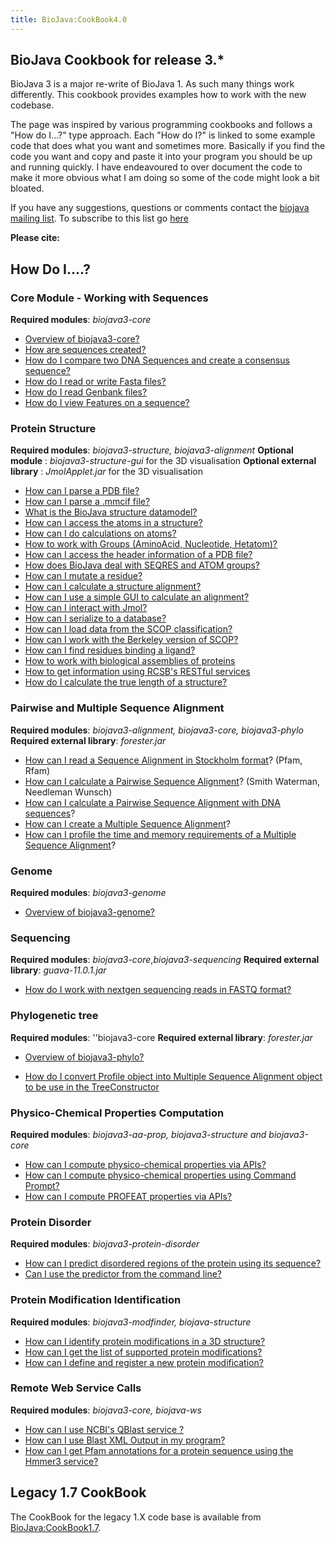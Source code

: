 ```yaml
---
title: BioJava:CookBook4.0
---
```


BioJava Cookbook for release 3.\*
---------------------------------

BioJava 3 is a major re-write of BioJava 1. As such many things work
differently. This cookbook provides examples how to work with the new
codebase.

The page was inspired by various programming cookbooks and follows a
"How do I...?" type approach. Each "How do I?" is linked to some example
code that does what you want and sometimes more. Basically if you find
the code you want and copy and paste it into your program you should be
up and running quickly. I have endeavoured to over document the code to
make it more obvious what I am doing so some of the code might look a
bit bloated.

If you have any suggestions, questions or comments contact the [biojava
mailing list](mailto:biojava-l@biojava.org). To subscribe to this list
go [here](http://biojava.org/mailman/listinfo/biojava-l)

**Please cite:**

How Do I....?
-------------

### Core Module - Working with Sequences

**Required modules**: *biojava3-core*

-   [Overview of
    biojava3-core?](BioJava:CookBook:Core:Overview "wikilink")
-   [How are sequences
    created?](BioJava:CookBook:Core:Sequences "wikilink")
-   [How do I compare two DNA Sequences and create a consensus
    sequence?](BioJava:CookBook:Core:SequenceCompare "wikilink")
-   [How do I read or write Fasta
    files?](BioJava:CookBook:Core:FastaReadWrite "wikilink")
-   [How do I read Genbank
    files?](BioJava:CookBook:Core:GenbankRead "wikilink")
-   [How do I view Features on a
    sequence?](BioJava:CookBook:Core:SequenceFeaturePanel "wikilink")

### Protein Structure

**Required modules**: *biojava3-structure, biojava3-alignment*
**Optional module** : *biojava3-structure-gui* for the 3D visualisation
**Optional external library** : *JmolApplet.jar* for the 3D
visualisation

-   [How can I parse a PDB
    file?](BioJava:CookBook:PDB:read3.0 "wikilink")
-   [How can I parse a .mmcif
    file?](BioJava:CookBook:PDB:mmcif "wikilink")
-   [What is the BioJava structure
    datamodel?](BioJava:CookBook:PDB:datamodel "wikilink")
-   [How can I access the atoms in a
    structure?](BioJava:CookBook:PDB:atoms "wikilink")
-   [How can I do calculations on
    atoms?](BioJava:CookBook:PDB:atomsCalc "wikilink")
-   [How to work with Groups (AminoAcid, Nucleotide,
    Hetatom)?](BioJava:CookBook:PDB:groups "wikilink")
-   [How can I access the header information of a PDB
    file?](BioJava:CookBook:PDB:header "wikilink")
-   [How does BioJava deal with SEQRES and ATOM
    groups?](BioJava:CookBook:PDB:seqres "wikilink")
-   [How can I mutate a
    residue?](BioJava:CookBook:PDB:mutate "wikilink")
-   [How can I calculate a structure
    alignment?](BioJava:CookBook:PDB:align "wikilink")
-   [How can I use a simple GUI to calculate an
    alignment?](BioJava:CookBook:PDB:alignGUI "wikilink")
-   [How can I interact with
    Jmol?](BioJava:CookBook:PDB:Jmol "wikilink")
-   [How can I serialize to a
    database?](BioJava:CookBook:PDB:hibernate "wikilink")
-   [How can I load data from the SCOP
    classification?](BioJava:CookBook:PDB:SCOP "wikilink")
-   [How can I work with the Berkeley version of
    SCOP?](BioJava:CookBook:PDBP:BerkeleySCOP "wikilink")
-   [How can I find residues binding a
    ligand?](BioJava:CookBook:PDB:ligands "wikilink")
-   [How to work with biological assemblies of
    proteins](BioJava:CookBook:PDB:bioassembly "wikilink")
-   [How to get information using RCSB's RESTful
    services](BioJava:CookBook:PDB:restful "wikilink")
-   [How do I calculate the true length of a
    structure?](BioJava:CookBook:PDB:restful "wikilink")

### Pairwise and Multiple Sequence Alignment

**Required modules**: *biojava3-alignment, biojava3-core,
biojava3-phylo* **Required external library**: *forester.jar*

-   [How can I read a Sequence Alignment in Stockholm
    format](BioJava:CookBook3:Stockholm "wikilink")? (Pfam, Rfam)
-   [How can I calculate a Pairwise Sequence
    Alignment](BioJava:CookBook3:PSA "wikilink")? (Smith Waterman,
    Needleman Wunsch)
-   [How can I calculate a Pairwise Sequence Alignment with DNA
    sequences](BioJava:CookBook3:PSA_DNA "wikilink")?
-   [How can I create a Multiple Sequence
    Alignment](BioJava:CookBook3:MSA "wikilink")?
-   [How can I profile the time and memory requirements of a Multiple
    Sequence Alignment](BioJava:CookBook3:MSAProfiler "wikilink")?

### Genome

**Required modules**: *biojava3-genome*

-   [Overview of
    biojava3-genome?](BioJava:CookBook:genome:Overview "wikilink")

### Sequencing

**Required modules**: *biojava3-core*,*biojava3-sequencing* **Required
external library**: *guava-11.0.1.jar*

-   [How do I work with nextgen sequencing reads in FASTQ
    format?](Biojava:CookBook3:FASTQ "wikilink")

### Phylogenetic tree

**Required modules**: ''biojava3-core **Required external library**:
*forester.jar*

-   [Overview of
    biojava3-phylo?](BioJava:CookBook:Phylo:Overview "wikilink")

<!-- -->

-   [How do I convert Profile object into Multiple Sequence Alignment
    object to be use in the
    TreeConstructor](BioJava:CookBook:Phylo:ProfileToMSA "wikilink")

### Physico-Chemical Properties Computation

**Required modules**: *biojava3-aa-prop, biojava3-structure and
biojava3-core*

-   [How can I compute physico-chemical properties via
    APIs?](BioJava:CookBook:AAPROP:main "wikilink")
-   [How can I compute physico-chemical properties using Command
    Prompt?](BioJava:CookBook:AAPROP:commandprompt "wikilink")
-   [How can I compute PROFEAT properties via
    APIs?](BioJava:CookBook:AAPROP:profeat "wikilink")

### Protein Disorder

**Required modules**: *biojava3-protein-disorder*

-   [How can I predict disordered regions of the protein using its
    sequence?](BioJava:CookBook3:ProteinDisorder "wikilink")
-   [Can I use the predictor from the command
    line?](BioJava:CookBook3:ProteinDisorderCLI "wikilink")

### Protein Modification Identification

**Required modules**: *biojava3-modfinder, biojava-structure*

-   [How can I identify protein modifications in a 3D
    structure?](BioJava:CookBook3:ModFinder "wikilink")
-   [How can I get the list of supported protein
    modifications?](BioJava:CookBook3:SupportedProtMod "wikilink")
-   [How can I define and register a new protein
    modification?](BioJava:CookBook3:AddProtMod "wikilink")

### Remote Web Service Calls

**Required modules**: *biojava3-core, biojava-ws*

-   [How can I use NCBI's QBlast service
    ?](BioJava:CookBook3:NCBIQBlastService "wikilink")
-   [How can I use Blast XML Output in my
    program?](BioJava:CookBook3:ParsingBlastXMLOutput "wikilink")
-   [How can I get Pfam annotations for a protein sequence using the
    Hmmer3 service?](BioJava:CookBook3:HmmerService "wikilink")

Legacy 1.7 CookBook
-------------------

The CookBook for the legacy 1.X code base is available from
<BioJava:CookBook1.7>.
